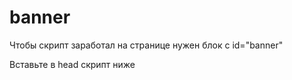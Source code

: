 # banner

Чтобы скрипт заработал на странице нужен блок с id="banner"

Вставьте в head скрипт ниже
<script src="https://cdn.jsdelivr.net/gh/billiewillie/banner/script.js"></script>

